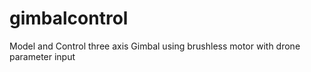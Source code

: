 # gimbalcontrol
Model and Control three axis Gimbal using brushless motor with drone parameter input
